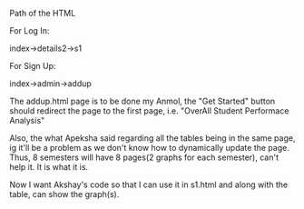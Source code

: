 Path of the HTML

For Log In:

index->details2->s1



For Sign Up:

index->admin->addup



The addup.html page is to be done my Anmol,
the "Get Started" button should redirect the page to the first page, i.e. "OverAll Student Performace Analysis"



Also, the what Apeksha said regarding all the tables being in the same page, ig it'll be a problem as we don't know 
how to dynamically update the page.
Thus, 8 semesters will have 8 pages(2 graphs for each semester), can't help it. It is what it is.



Now I want Akshay's code so that I can use it in s1.html and along with the table, can show the graph(s).

